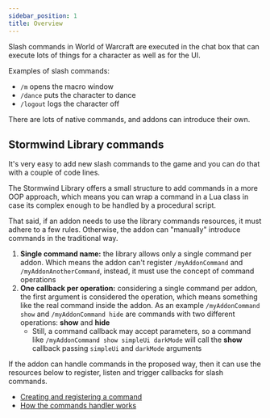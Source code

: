 ```yaml
---
sidebar_position: 1
title: Overview
---
```


Slash commands in World of Warcraft are executed in the chat box that can
execute lots of things for a character as well as for the UI.

Examples of slash commands:

* `/m` opens the macro window
* `/dance` puts the character to dance
* `/logout` logs the character off

There are lots of native commands, and addons can introduce their own.

## Stormwind Library commands

It's very easy to add new slash commands to the game and you can do that 
with a couple of code lines.

The Stormwind Library offers a small structure to add commands in a more OOP
approach, which means you can wrap a command in a Lua class in case its 
complex enough to be handled by a procedural script.

That said, if an addon needs to use the library commands resources, it must
adhere to a few rules. Otherwise, the addon can "manually" introduce 
commands in the traditional way.

1. **Single command name:** the library allows only a single command per 
addon. Which means the addon can't register `/myAddonCommand` and
`/myAddonAnotherCommand`, instead, it must use the concept of command 
operations
2. **One callback per operation:** considering a single command per addon,
the first argument is considered the operation, which means something like
the real command inside the addon. As an example `/myAddonCommand show` and
`/myAddonCommand hide` are commands with two different operations: **show**
and **hide**
    * Still, a command callback may accept parameters, so a command like
    `/myAddonCommand show simpleUi darkMode` will call the **show** callback
    passing `simpleUi` and `darkMode` arguments

If the addon can handle commands in the proposed way, then it can use the
resources below to register, listen and trigger callbacks for slash 
commands.

* [Creating and registering a command](command)
* [How the commands handler works](commands-handler)